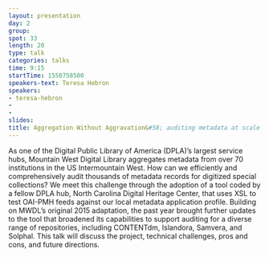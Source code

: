 ```yaml
---
layout: presentation
day: 2
group:
spot: 33
length: 20
type: talk
categories: talks
time: 9:15
startTime: 1550758500
speakers-text: Teresa Hebron
speakers:
- teresa-hebron
-
-
slides:
title: Aggregation Without Aggravation&#58; auditing metadata at scale
---
```

As one of the Digital Public Library of America (DPLA)’s largest service hubs, Mountain West Digital Library aggregates metadata from over 70 institutions in the US Intermountain West. How can we efficiently and comprehensively audit thousands of metadata records for digitized special collections? We meet this challenge through the adoption of a tool coded by a fellow DPLA hub, North Carolina Digital Heritage Center, that uses XSL to test OAI-PMH feeds against our local metadata application profile. Building on MWDL’s original 2015 adaptation, the past year brought further updates to the tool that broadened its capabilities to support auditing for a diverse range of repositories, including CONTENTdm, Islandora, Samvera, and Solphal. This talk will discuss the project, technical challenges, pros and cons, and future directions.
